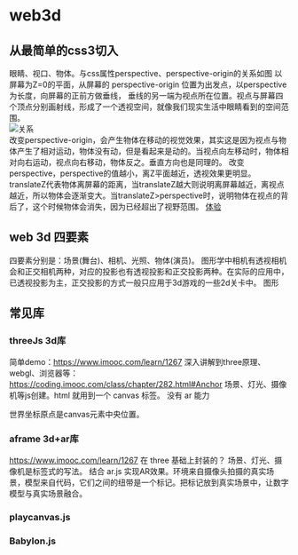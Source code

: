 <!--
 * @Author: 鱼小柔
 * @Date: 2022-01-09 16:31:10
 * @LastEditors: your name
 * @LastEditTime: 2022-01-16 18:12:37
 * @Description: web3d
-->

# web3d

## 从最简单的css3切入
眼睛、视口、物体。与css属性perspective、perspective-origin的关系如图
以屏幕为Z=0的平面，从屏幕的 perspective-origin 位置为出发点，以perspective为长度，向屏幕的正前方做垂线， 垂线的另一端为视点所在位置。视点与屏幕四个顶点分别画射线，形成了一个透视空间，就像我们现实生活中眼睛看到的空间范围。  
![关系]('./static/web3d-1.png')  
改变perspective-origin，会产生物体在移动的视觉效果，其实这是因为视点与物体产生了相对运动，物体没有动，但是看起来是动的。当视点向左移动时，物体相对向右运动，视点向右移动，物体反之。垂直方向也是同理的。
改变perspective，perspective的值越小，离Z平面越近，透视效果更明显。
translateZ代表物体离屏幕的距离，当translateZ越大则说明离屏幕越近，离视点越近，所以物体会逐渐变大。当translateZ>perspective时，说明物体在视点的背后了，这个时候物体会消失，因为已经超出了视野范围。
[体验](https://3dtransforms.desandro.com/perspective)
## web 3d 四要素
四要素分别是：场景(舞台)、相机、光照、物体(演员)。
图形学中相机有透视相机会和正交相机两种，对应的投影也有透视投影和正交投影两种。在实际的应用中，已透视投影为主，正交投影的方式一般只应用于3d游戏的一些2d关卡中。
图形
## 常见库


### threeJs 3d库
简单demo：https://www.imooc.com/learn/1267
深入讲解到three原理、webgl、浏览器等：https://coding.imooc.com/class/chapter/282.html#Anchor
场景、灯光、摄像机等js创建。html 就用到一个 canvas 标签。
没有 ar 能力

世界坐标原点是canvas元素中央位置。
### aframe 3d+ar库
https://www.imooc.com/learn/1267
在 three 基础上封装的？
场景、灯光、摄像机是标签式的写法。
结合 ar.js 实现AR效果。环境来自摄像头拍摄的真实场景，模型来自代码，它们之间的纽带是一个标记。把标记放到真实场景中，让数字模型与真实场景融合。
### playcanvas.js
### Babylon.js